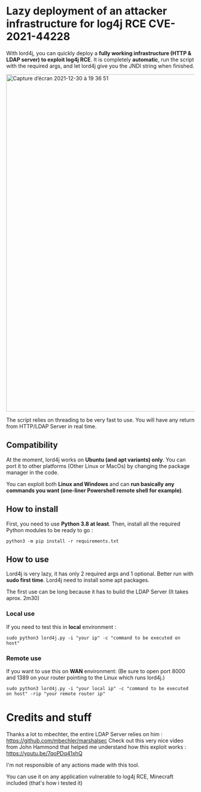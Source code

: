 # Lazy deployment of an attacker infrastructure for log4j RCE CVE-2021-44228

With lord4j, you can quickly deploy a **fully working infrastructure (HTTP & LDAP server) to exploit log4j RCE**.
It is completely **automatic**, run the script with the required args, and let lord4j give you the JNDI string when finished.

<img width="899" alt="Capture d’écran 2021-12-30 à 19 36 51" src="https://user-images.githubusercontent.com/42848077/147779289-04416076-0e63-42bc-b640-309a3301598f.png">

The script relies on threading to be very fast to use.
You will have any return from HTTP/LDAP Server in real time.

## Compatibility

At the moment, lord4j works on **Ubuntu (and apt variants) only**.
You can port it to other platforms (Other Linux or MacOs) by changing the package manager in the code.

You can exploit both **Linux and Windows** and can **run basically any commands you want (one-liner Powershell remote shell for example)**.

## How to install

First, you need to use **Python 3.8 at least**.
Then, install all the required Python modules to be ready to go :

    python3 -m pip install -r requirements.txt
    
## How to use

Lord4j is very lazy, it has only 2 required args and 1 optional.
Better run with **sudo first time**. Lord4j need to install some apt packages.

The first use can be long because it has to build the LDAP Server (It takes aprox. 2m30)

### Local use

If you need to test this in **local** environment :

    sudo python3 lord4j.py -i "your ip" -c "command to be executed on host"

 
### Remote use

If you want to use this on **WAN** environment: (Be sure to open port 8000 and 1389 on your router pointing to the Linux which runs lord4j.)

    sudo python3 lord4j.py -i "your local ip" -c "command to be executed on host" -rip "your remote router ip"


# Credits and stuff

Thanks a lot to mbechter, the entire LDAP Server relies on him : https://github.com/mbechler/marshalsec
Check out this very nice video from John Hammond that helped me understand how this exploit works : https://youtu.be/7qoPDq41xhQ

I'm not responsible of any actions made with this tool. 

You can use it on any application vulnerable to log4j RCE, Minecraft included (that's how i tested it)
